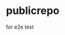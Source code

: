 # publicrepo
for e2e test

























































































































































































































































































































































































































































































































































































































































































































































































































































































































































































































































































































































































































































































































































































































































































































































































































































































































































































































































